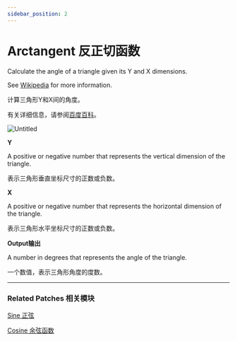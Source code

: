 ```yaml
---
sidebar_position: 2
---
```


# Arctangent 反正切函数

Calculate the angle of a triangle given its Y and X dimensions.

See [Wikipedia](https://en.wikipedia.org/wiki/Trigonometric_functions) for more information.

计算三角形Y和X间的角度。

有关详细信息，请参阅[百度百科](https://link.jianshu.com/?t=http://baike.baidu.com/link?url=LHHVermrOYp8XKHATVvRg21Vj4eRaCXqGk6RoMr0_0rDuUUbseZeTiQIiRIBGbTHugB_2noAlJhOXBqO5L9NF31T669u77XzjiBM7X1XGELJgca6XgAsz0sNsWxNluEePz5-lfBVeMDS3Zho-q2vwa)。

![Untitled](https://s3.us-west-2.amazonaws.com/secure.notion-static.com/3e040b42-3442-4f38-9e48-ee6092b7213a/Untitled.png?X-Amz-Algorithm=AWS4-HMAC-SHA256&X-Amz-Content-Sha256=UNSIGNED-PAYLOAD&X-Amz-Credential=AKIAT73L2G45EIPT3X45%2F20220602%2Fus-west-2%2Fs3%2Faws4_request&X-Amz-Date=20220602T174151Z&X-Amz-Expires=86400&X-Amz-Signature=aa24e6b8387067176e00a02aededc5a963ecb90bef219afae408ba8881d0b9f7&X-Amz-SignedHeaders=host&response-content-disposition=filename%20%3D%22Untitled.png%22&x-id=GetObject)

**Y**

A positive or negative number that represents the vertical dimension of the triangle.

表示三角形垂直坐标尺寸的正数或负数。

**X**

A positive or negative number that represents the horizontal dimension of the triangle.

表示三角形水平坐标尺寸的正数或负数。

**Output输出**

A number in degrees that represents the angle of the triangle.

一个数值，表示三角形角度的度数。

------

### Related Patches 相关模块

[Sine 正弦](https://www.notion.so/Sine-a84bfb743fc84edea3071a388051ecb5)

[Cosine 余弦函数](https://www.notion.so/Cosine-d8b99358c7914410af76fa84990f9106)
